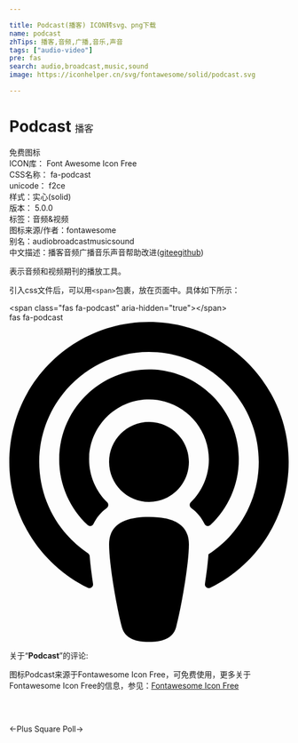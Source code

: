 ```yaml
---

title: Podcast(播客) ICON转svg、png下载
name: podcast
zhTips: 播客,音频,广播,音乐,声音
tags: ["audio-video"]
pre: fas
search: audio,broadcast,music,sound
image: https://iconhelper.cn/svg/fontawesome/solid/podcast.svg

---
```


# Podcast  <small style="font-size: 60%;font-weight: 100">播客</small>


<div class="detail-page">
<p>
<span><span class="badge-success badge">免费图标</span> </span>
<br/>
<span>
ICON库：
<span class="badge-secondary badge">Font Awesome Icon Free</span> 
</span>
<br/>
<span>
CSS名称：
<span class="badge-secondary badge">fa-podcast</span> 
</span>
<br/>
<span>
unicode：
<span class="badge-secondary badge">f2ce</span> 
<copy-btn content='f2ce' btn-title=""></copy-btn>
<copy-btn :content='String.fromCodePoint(parseInt("f2ce", 16))' btn-title="复制U"></copy-btn>
</span><br/><span>样式：<span class="badge-light badge">实心(solid)</span></span>
<br/>
<span>
版本：
<span class="badge-secondary badge">5.0.0</span> 
</span><br/><span>标签：<span class="badge-light badge"><router-link to="/tags/audio-video.html">音频&视频</router-link></span></span>
<br/>
<span>图标来源/作者：<span class="badge-light badge">fontawesome</span></span> 
<br/>
<span>别名：<span class="badge-light badge">audio</span><span class="badge-light badge">broadcast</span><span class="badge-light badge">music</span><span class="badge-light badge">sound</span></span><br/><span class="zh-detail">中文描述：<span class="badge-primary badge">播客</span><span class="badge-primary badge">音频</span><span class="badge-primary badge">广播</span><span class="badge-primary badge">音乐</span><span class="badge-primary badge">声音</span><span class="help-link"><span>帮助改进</span>(<a href="https://gitee.com/liuwave/icon-helper/edit/master/json/fontawesome/solid/podcast.json" target="_blank" rel="noopener noreferrer">gitee</a><a href="https://github.com/liuwave/icon-helper/edit/master/json/fontawesome/solid/podcast.json" target="_blank" rel="noopener noreferrer">github</a></span>)</span><br/>
</p>
</div><div class="description description alert alert-light">表示音频和视频期刊的播放工具。</div>
<div class="alert alert-dark">
  <i class="fas fa-podcast fa-xs"></i>
  <i class="fas fa-podcast fa-sm"></i>
  <i class="fas fa-podcast fa-lg"></i>
  <i class="fas fa-podcast fa-2x"></i>
  <i class="fas fa-podcast fa-3x"></i>
  <i class="fas fa-podcast fa-5x"></i>
  <i class="fas fa-podcast fa-7x"></i>
</div>
<div>
  <p>引入css文件后，可以用<code>&lt;span&gt;</code>包裹，放在页面中。具体如下所示：    
  </p>
  <div class="alert alert-primary" style="font-size: 14px">
    &lt;span class="fas fa-podcast" aria-hidden="true"&gt;&lt;/span&gt;
    <copy-btn content='<span class="fas fa-podcast" aria-hidden="true"></span>'></copy-btn>
  </div>
  <div class="alert alert-secondary">
    <i class="fas fa-podcast"
    style="font-size: 24px"
    aria-hidden="true"></i> fas fa-podcast
    <copy-btn content="fas fa-podcast" btn-title="复制图标名称"></copy-btn>
  </div>
</div>
<div id="svg" class="svg-wrap">
<svg xmlns="http://www.w3.org/2000/svg" viewBox="0 0 448 512"><path d="M267.429 488.563C262.286 507.573 242.858 512 224 512c-18.857 0-38.286-4.427-43.428-23.437C172.927 460.134 160 388.898 160 355.75c0-35.156 31.142-43.75 64-43.75s64 8.594 64 43.75c0 32.949-12.871 104.179-20.571 132.813zM156.867 288.554c-18.693-18.308-29.958-44.173-28.784-72.599 2.054-49.724 42.395-89.956 92.124-91.881C274.862 121.958 320 165.807 320 220c0 26.827-11.064 51.116-28.866 68.552-2.675 2.62-2.401 6.986.628 9.187 9.312 6.765 16.46 15.343 21.234 25.363 1.741 3.654 6.497 4.66 9.449 1.891 28.826-27.043 46.553-65.783 45.511-108.565-1.855-76.206-63.595-138.208-139.793-140.369C146.869 73.753 80 139.215 80 220c0 41.361 17.532 78.7 45.55 104.989 2.953 2.771 7.711 1.77 9.453-1.887 4.774-10.021 11.923-18.598 21.235-25.363 3.029-2.2 3.304-6.566.629-9.185zM224 0C100.204 0 0 100.185 0 224c0 89.992 52.602 165.647 125.739 201.408 4.333 2.118 9.267-1.544 8.535-6.31-2.382-15.512-4.342-30.946-5.406-44.339-.146-1.836-1.149-3.486-2.678-4.512-47.4-31.806-78.564-86.016-78.187-147.347.592-96.237 79.29-174.648 175.529-174.899C320.793 47.747 400 126.797 400 224c0 61.932-32.158 116.49-80.65 147.867-.999 14.037-3.069 30.588-5.624 47.23-.732 4.767 4.203 8.429 8.535 6.31C395.227 389.727 448 314.187 448 224 448 100.205 347.815 0 224 0zm0 160c-35.346 0-64 28.654-64 64s28.654 64 64 64 64-28.654 64-64-28.654-64-64-64z"/></svg>
</div>
<detail full-name='fa-podcast'></detail>
<div class="icon-detail__container">
<p>关于“<b>Podcast</b>”的评论:</p>
</div>
<Vssue title="关于“Podcast”的评论" />    
<div><p>图标Podcast来源于Fontawesome Icon Free，可免费使用，更多关于  Fontawesome Icon Free的信息，参见：<a target="_blank" href="https://iconhelper.cn/fontawesome.html">Fontawesome Icon Free</a>
</p></div>

<div style="padding:2rem 0 " class="page-nav"><p class="inner"><span class="prev">←<router-link to="/icon/regular/plus-square.html">Plus Square</router-link></span> <span class="next"><router-link to="/icon/solid/poll.html">Poll</router-link>→</span></p></div>
